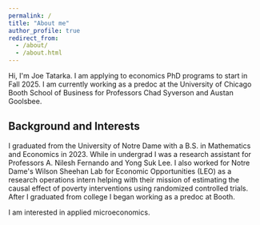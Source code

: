 ```yaml
---
permalink: /
title: "About me"
author_profile: true
redirect_from: 
  - /about/
  - /about.html
---
```


Hi, I'm Joe Tatarka. I am applying to economics PhD programs to start in Fall 2025. I am currently working as a predoc at the University of Chicago Booth School of Business for Professors Chad Syverson and Austan Goolsbee.


## Background and Interests
I graduated from the University of Notre Dame with a B.S. in Mathematics and Economics in 2023. While in undergrad I was a research assistant for Professors A. Nilesh Fernando and Yong Suk Lee. I also worked for Notre Dame's Wilson Sheehan Lab for Economic Opportunities (LEO) as a research operations intern helping with their mission of estimating the causal effect of poverty interventions using randomized controlled trials. After I graduated from college I began working as a predoc at Booth.

I am interested in applied microeconomics.




